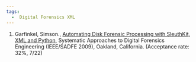 ```yaml
---
tags:
  -  Digital Forensics XML
---
```

1.  Garfinkel, Simson., [Automating Disk Forensic Processing with
    SleuthKit, XML and
    Python](http://simson.net/clips/academic/2009.SADFE.xml_forensics.pdf),
    Systematic Approaches to Digital Forensics Engineering (IEEE/SADFE
    2009), Oakland, California. (Acceptance rate: 32%, 7/22)